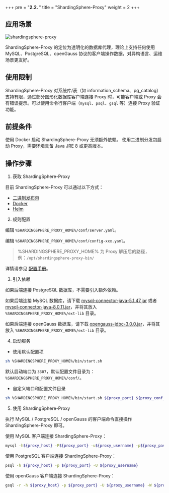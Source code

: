 +++
pre = "<b>2.2. </b>"
title = "ShardingSphere-Proxy"
weight = 2
+++

## 应用场景

![shardingsphere-proxy](https://shardingsphere.apache.org/document/current/img/shardingsphere-proxy_v2.png)

ShardingSphere-Proxy 的定位为透明化的数据库代理，理论上支持任何使用 MySQL、PostgreSQL、openGauss 协议的客户端操作数据，对异构语言、运维场景更友好。

## 使用限制

ShardingSphere-Proxy 对系统库/表（如 information_schema、pg_catalog）支持有限，通过部分图形化数据库客户端连接 Proxy 时，可能客户端或 Proxy 会有错误提示。可以使用命令行客户端（`mysql`、`psql`、`gsql` 等）连接 Proxy 验证功能。

## 前提条件

使用 Docker 启动 ShardingSphere-Proxy 无须额外依赖。
使用二进制分发包启动 Proxy，需要环境具备 Java JRE 8 或更高版本。

## 操作步骤

1. 获取 ShardingSphere-Proxy

目前 ShardingSphere-Proxy 可以通过以下方式：
- [二进制发布包](/cn/user-manual/shardingsphere-proxy/startup/bin/)
- [Docker](/cn/user-manual/shardingsphere-proxy/startup/docker/)
- [Helm](/cn/user-manual/shardingsphere-proxy/startup/helm/)

2. 规则配置

编辑 `%SHARDINGSPHERE_PROXY_HOME%/conf/server.yaml`。

编辑 `%SHARDINGSPHERE_PROXY_HOME%/conf/config-xxx.yaml`。

> %SHARDINGSPHERE_PROXY_HOME% 为 Proxy 解压后的路径，例：`/opt/shardingsphere-proxy-bin/`

详情请参见 [配置手册](/cn/user-manual/shardingsphere-proxy/yaml-config/)。

3. 引入依赖

如果后端连接 PostgreSQL 数据库，不需要引入额外依赖。

如果后端连接 MySQL 数据库，请下载 [mysql-connector-java-5.1.47.jar](https://repo1.maven.org/maven2/mysql/mysql-connector-java/5.1.47/mysql-connector-java-5.1.47.jar) 或者 [mysql-connector-java-8.0.11.jar](https://repo1.maven.org/maven2/mysql/mysql-connector-java/8.0.11/mysql-connector-java-8.0.11.jar)，并将其放入 `%SHARDINGSPHERE_PROXY_HOME%/ext-lib` 目录。

如果后端连接 openGauss 数据库，请下载 [opengauss-jdbc-3.0.0.jar](https://repo1.maven.org/maven2/org/opengauss/opengauss-jdbc/3.0.0/opengauss-jdbc-3.0.0.jar)，并将其放入 `%SHARDINGSPHERE_PROXY_HOME%/ext-lib` 目录。

4. 启动服务

* 使用默认配置项

```bash
sh %SHARDINGSPHERE_PROXY_HOME%/bin/start.sh
```

默认启动端口为 `3307`，默认配置文件目录为：`%SHARDINGSPHERE_PROXY_HOME%/conf/`。

* 自定义端口和配置文件目录

```bash
sh %SHARDINGSPHERE_PROXY_HOME%/bin/start.sh ${proxy_port} ${proxy_conf_directory}
```

5. 使用 ShardingSphere-Proxy

执行 MySQL / PostgreSQL / openGauss 的客户端命令直接操作 ShardingSphere-Proxy 即可。

使用 MySQL 客户端连接 ShardingSphere-Proxy：
```bash
mysql -h${proxy_host} -P${proxy_port} -u${proxy_username} -p${proxy_password}
```

使用 PostgreSQL 客户端连接 ShardingSphere-Proxy：
```bash 
psql -h ${proxy_host} -p ${proxy_port} -U ${proxy_username}
```

使用 openGauss 客户端连接 ShardingSphere-Proxy：
```bash 
gsql -r -h ${proxy_host} -p ${proxy_port} -U ${proxy_username} -W ${proxy_password}
```
